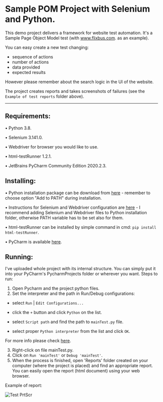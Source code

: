 # Sample POM Project with Selenium and Python.

This demo project delivers a framework for website test automation. It's a Sample Page Object Model test (with www.flixbus.com. as an example).

You can easy create a new test changing:
- sequence of actions
- number of actions
- data provided
- expected results

However please remember about the search logic in the UI of the website.

The project creates reports and takes screenshots of failures (see the ```Example of test reports``` folder above).

---

## Requirements:
•	Python 3.8.

•	Selenium 3.141.0.

•	Webdriver for browser you would like to use.

•	html-testRunner 1.2.1.

•	JetBrains PyCharm Community Edition 2020.2.3.

## Installing:
•	Python installation package can be download from [here](https://www.python.org/downloads/) - remember to choose option "Add to PATH" during installation.

•	Instructions for Selenium and Webdriver configuration are [here](https://selenium-python.readthedocs.io/installation.html#downloading-python-bindings-for-selenium) - I recommend adding Selenium and Webdriver files to Python installation folder, otherwise PATH variable has to be set also for them.

•	html-testRunner can be installed by simple command in cmd: ```pip install html-testRunner```.

•	PyCharm is available [here](https://www.jetbrains.com/pycharm/download/#section=windows).

## Running:
I've uploaded  whole project with its internal structure. You can simply put it into your PyCharm's PycharmProjects folder or wherever you want.
Steps to run:

1.	Open Pycharm and the project python files.
2.  Set the interpreter and the path in Run/Debug configurations:

  -  select ```Run``` | ```Edit Configurations...```

  -  click the ```+``` button and click ```Python``` on the list.

  -  select ```Script path``` and find the path to ```mainTest.py``` file.

  -  select proper ```Python interpreter``` from the list and click ```OK```.

 For more info please check [here](https://www.jetbrains.com/help/pycharm/run-debug-configuration-python.html#1).

3.	Right-click on file mainTest.py.
4.	Click on ```Run 'mainTest'``` or ```Debug 'mainTest'```.
5.	When the process is finished, open 'Reports' folder created on your computer (where the project is placed) and find an appropriate report. You can easily open the report (html document) using your web browser.




Example of report:

![Test PrtScr](https://user-images.githubusercontent.com/74428939/102710336-dd0a0c80-42b1-11eb-8c86-c4414ed11338.png)

